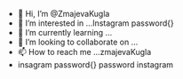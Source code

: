 - 👋 Hi, I’m @ZmajevaKugla
- 👀 I’m interested in ...Instagram password{}
- 🌱 I’m currently learning ...
- 💞️ I’m looking to collaborate on ...
- 📫 How to reach me ...zmajevaKugla
- insagram password{}
  password instagram
  
<!---
ZmajevaKugla/ZmajevaKugla is a ✨ special ✨ repository because its `README.md` (this file) appears on your GitHub profile.
You can click the Preview link to take a look at your changes.
--->
